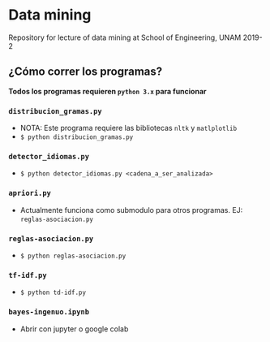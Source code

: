 # Data mining
Repository for lecture of data mining at School of Engineering, UNAM 2019-2

## ¿Cómo correr los programas?
**Todos los programas requieren `python 3.x` para funcionar**
### `distribucion_gramas.py`
* NOTA: Este programa requiere las bibliotecas `nltk` y `matlplotlib`
* `$ python distribucion_gramas.py`

### `detector_idiomas.py`
* `$ python detector_idiomas.py <cadena_a_ser_analizada>`

### `apriori.py`
* Actualmente funciona como submodulo para otros programas. EJ: `reglas-asociacion.py`

### `reglas-asociacion.py`
* `$ python reglas-asociacion.py`

### `tf-idf.py`
* `$ python td-idf.py` 

### `bayes-ingenuo.ipynb`
* Abrir con jupyter o google colab
